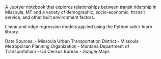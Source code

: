 A Juptyer notebook that explores relationships between transit ridership in Missoula, MT and a variety of demographic, socio-economic, ttransit service, and other built environment factors. 

Linear and ridge regression models applied using the Python scikit-learn library. 

Data Sources:
	- Missoula Urban Transportation District
	- Missoula Metropolitan Planning Organization
	- Montana Department of Transportationi
	- US Census Bureau
	- Google Maps 
